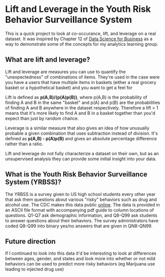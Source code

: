 # Lift and Leverage in the Youth Risk Behavior Surveillance System

This is a quick project to look at co-occurance, lift, and leverage on a real dataset. It was inspired by Chapter 12 of [Data Science for Business](http://shop.oreilly.com/product/0636920028918.do) as a way to demonstrate some of the concepts for my analytics learning group.

## What are lift and leverage?

Lift and leverage are measures you can use to quantify the "unexpectedness" of combinations of items. They're used in the case were you have a users that have multiple items in baskets (either a real grocery basket or a hypothetical basket) and you want to get a feel for 

Lift is defined as **p(A,B)/(p(A)p(B))**, where p(A,B) is the probability of finding A and B in the same "basket" and p(A) and p(B) are the probabilities of finding A and B anywhere in the dataset respectively. Therefore a lift > 1 means that it's more likely to find A and B in a basket together than you'd expect than just by random chance.  

Leverage is a similar measure that also gives an idea of how unusually probable a given combination that uses subtraction instead of division. It's defined as **p(A,B) - p(A)p(B)** and gives an absolute percentage difference rather than a ratio. 

Lift and leverage do not fully characterize a dataset on their own, but as an unsupervised analysis they can provide some initial insight into your data. 

## What is the Youth Risk Behavior Surveillance System (YRBSS)?

The YRBSS is a survey given to US high school students every other year that ask them questions about various "risky" behaviors such as drug and alcohol use. The CDC makes this data public [online](https://www.cdc.gov/healthyyouth/data/yrbs/data.htm). The data is provided in an ASCII file format with accompanying pdf guide to column locations of questions. Q1-Q7 ask demographic information, and Q8-Q99 ask students to answer questions about their behaviors. The survey administrators have coded Q8-Q99 into binary yes/no answers that are given in QN8-QN99.

## Future direction

If I continued to look into this data it'd be interesting to look at differences between ages, gender, and states and look more into whether or not mild behaviors can be used to predict more risky behaviors (eg Marijuana use leading to injected drug use)


